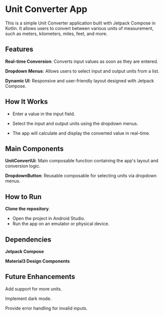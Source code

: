 # Unit Converter App

This is a simple Unit Converter application built with Jetpack Compose in Kotlin. It allows users to convert between various units of measurement, such as meters, kilometers, miles, feet, and more.

## Features

**Real-time Conversion**: Converts input values as soon as they are entered.

**Dropdown Menus**: Allows users to select input and output units from a list.

**Dynamic UI**: Responsive and user-friendly layout designed with Jetpack Compose.

## How It Works

- Enter a value in the input field.

- Select the input and output units using the dropdown menus.

- The app will calculate and display the converted value in real-time.


## Main Components

**UnitConvertUi**: Main composable function containing the app's layout and conversion logic.

**DropdownButton**: Reusable composable for selecting units via dropdown menus.

## How to Run

**Clone the repository**.

- Open the project in Android Studio.
- Run the app on an emulator or physical device.

## Dependencies

**Jetpack Compose**

**Material3 Design Components**

## Future Enhancements

Add support for more units.

Implement dark mode.

Provide error handling for invalid inputs.
